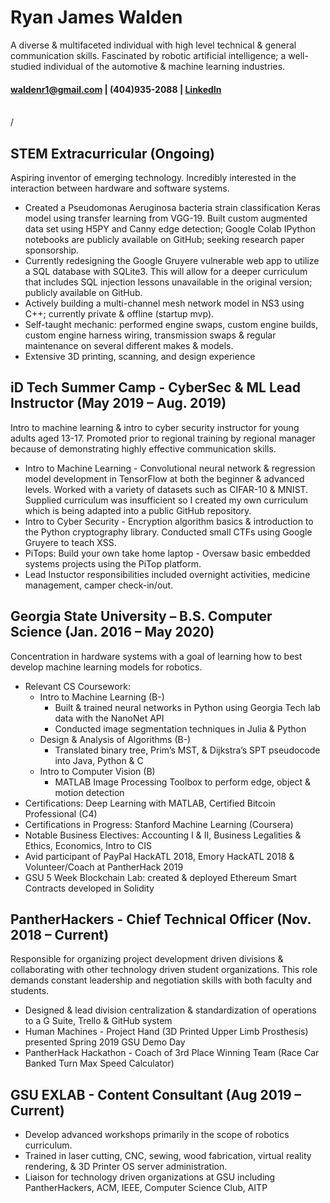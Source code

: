# Ryan James Walden  
A diverse & multifaceted individual with high level technical & general communication skills. Fascinated by robotic artificial intelligence; a well-studied individual of the automotive & machine learning industries.
#### [waldenr1@gmail.com](mailto:waldenr1@gmail.com) | (404)935-2088 | [LinkedIn](https://www.linkedin.com/in/ryan-walden-28771a8b/)
<br>/<br>
## STEM Extracurricular  (Ongoing)
Aspiring inventor of emerging technology. Incredibly interested in the interaction between hardware and software systems.

+ Created a Pseudomonas Aeruginosa bacteria strain classification Keras model using transfer learning from VGG-19. Built custom augmented data set using H5PY and Canny edge detection; Google Colab IPython notebooks are publicly available on GitHub; seeking research paper sponsorship.
+  Currently redesigning the Google Gruyere vulnerable web app to utilize a SQL database with SQLite3. This will allow for a deeper curriculum that includes SQL injection lessons unavailable in the original version; publicly available on GitHub.
+ Actively building a multi-channel mesh network model in NS3 using C++; currently private & offline (startup mvp).
+ Self-taught mechanic: performed engine swaps, custom engine builds, custom engine harness wiring, transmission swaps & regular maintenance on several different makes & models.
+  Extensive 3D printing, scanning, and design experience
## iD Tech Summer Camp - CyberSec & ML Lead Instructor  (May 2019 – Aug. 2019)

Intro to machine learning & intro to cyber security instructor for young adults aged 13-17. Promoted prior to regional training by regional manager because of demonstrating highly effective communication skills.
+   Intro to Machine Learning - Convolutional neural network & regression model development in TensorFlow at both the beginner & advanced levels. Worked with a variety of datasets such as CIFAR-10 & MNIST. Supplied curriculum was insufficient so I created my own curriculum which is being adapted into a public GitHub repository.
+   Intro to Cyber Security - Encryption algorithm basics & introduction to the Python cryptography library. Conducted small CTFs using Google Gruyere to teach XSS.
+   PiTops: Build your own take home laptop  - Oversaw basic embedded systems projects using the PiTop platform.
+  Lead Instuctor responsibilities included overnight activities, medicine management, camper check-in/out.
## Georgia State University – B.S. Computer Science  (Jan. 2016 – May 2020)
Concentration in hardware systems with a goal of learning how to best develop machine learning models  for robotics.
+ Relevant CS Coursework:
	+ Intro to Machine Learning (B-)
		+ Built & trained neural networks in Python using Georgia Tech lab data with the NanoNet API
		+ Conducted image segmentation techniques in Julia & Python
	+ Design & Analysis of Algorithms (B-)
		+ Translated binary tree, Prim’s MST, & Dijkstra’s SPT pseudocode into Java, Python & C
	+ Intro to Computer Vision (B)
		+ MATLAB Image Processing Toolbox to perform edge, object & motion detection
+ Certifications: Deep Learning with MATLAB, Certified Bitcoin Professional (C4)
+ Certifications in Progress: Stanford Machine Learning (Coursera)
+ Notable Business Electives: Accounting I & II, Business Legalities & Ethics, Economics, Intro to CIS
+ Avid participant of PayPal HackATL 2018, Emory HackATL 2018 & Volunteer/Coach at PantherHack 2019
+ GSU 5 Week Blockchain Lab: created & deployed Ethereum Smart Contracts developed in Solidity
## PantherHackers - Chief Technical Officer  (Nov. 2018 – Current)
Responsible for organizing project development driven divisions & collaborating with other technology driven student organizations. This role demands constant leadership and negotiation skills with both faculty and students.
+ Designed & lead division centralization & standardization of operations to a G Suite, Trello & GitHub system
+ Human Machines  - Project Hand (3D Printed Upper Limb Prosthesis) presented Spring 2019 GSU Demo Day
+ PantherHack Hackathon - Coach of 3rd Place Winning Team (Race Car Banked Turn Max Speed Calculator)
## GSU EXLAB - Content Consultant  (Aug 2019 – Current)
+ Develop advanced workshops primarily in the scope of robotics curriculum. 
+ Trained in laser cutting, CNC, sewing, wood fabrication, virtual reality rendering, & 3D Printer OS server administration.
+ Liaison for technology driven organizations at GSU including PantherHackers, ACM, IEEE, Computer Science Club, AITP

